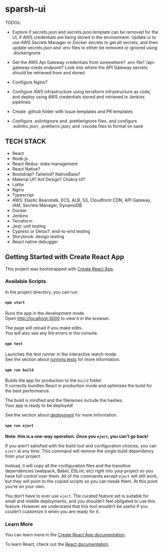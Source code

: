 # sparsh-ui

TODOs:

- Explore if secrets.json and secrets.json.template can be removed for the UI, if AWS credentials are being stored in the environment. Update ui to use AWS Secrets Manager or Docker secrets to get all secrets, and then update secrets.json and .env files to either be removed or ignored using .dockerignore

- Get the AWS Api Gateway credentials from somewhere? .env file? /api-gateway-creds endpoint? Look into where the API Gateway secrets should be retrieved from and stored

- Configure Nginx?

- Configure AWS infrastructure using terraform infrastructure as code, and deploy using AWS credentials stored and retrieved in Jenkins pipelines

- Create .github folder with Issue templates and PR templates

- Configure .eslintignore and .prettierignore files, and configure .eslintrc.json, .prettierrc.json, and .vscode files to format on save

## TECH STACK

- React
- Node.js
- React Redux: state management
- React Native?
- Bootstrap? Tailwind? NativeBase?
- Material UI? Ant Design? Chakra UI?
- Lottie
- Nginx
- Typescript
- AWS: Elastic Beanstalk, ECS, ALB, S3, Cloudfront CDN, API Gateway, IAM, Secrets Manager, DynamoDB
- Docker
- Jenkins
- Terraform
- Jest: unit testing
- Cypress or Detox?: end-to-end testing
- Storybook: design testing
- React native debugger

## Getting Started with Create React App

This project was bootstrapped with [Create React App](https://github.com/facebook/create-react-app).

### Available Scripts

In the project directory, you can run:

#### `npm start`

Runs the app in the development mode.\
Open [http://localhost:3000](http://localhost:3000) to view it in the browser.

The page will reload if you make edits.\
You will also see any lint errors in the console.

#### `npm test`

Launches the test runner in the interactive watch mode.\
See the section about [running tests](https://facebook.github.io/create-react-app/docs/running-tests) for more information.

#### `npm run build`

Builds the app for production to the `build` folder.\
It correctly bundles React in production mode and optimizes the build for the best performance.

The build is minified and the filenames include the hashes.\
Your app is ready to be deployed!

See the section about [deployment](https://facebook.github.io/create-react-app/docs/deployment) for more information.

#### `npm run eject`

**Note: this is a one-way operation. Once you `eject`, you can’t go back!**

If you aren’t satisfied with the build tool and configuration choices, you can `eject` at any time. This command will remove the single build dependency from your project.

Instead, it will copy all the configuration files and the transitive dependencies (webpack, Babel, ESLint, etc) right into your project so you have full control over them. All of the commands except `eject` will still work, but they will point to the copied scripts so you can tweak them. At this point you’re on your own.

You don’t have to ever use `eject`. The curated feature set is suitable for small and middle deployments, and you shouldn’t feel obligated to use this feature. However we understand that this tool wouldn’t be useful if you couldn’t customize it when you are ready for it.

### Learn More

You can learn more in the [Create React App documentation](https://facebook.github.io/create-react-app/docs/getting-started).

To learn React, check out the [React documentation](https://reactjs.org/).
